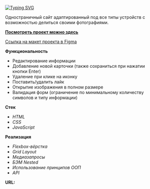[![Typing SVG](https://readme-typing-svg.herokuapp.com?font=Lora&size=35&color=000000&width=500&lines=%D0%9F%D1%80%D0%BE%D0%B5%D0%BA%D1%82%3A+%D0%9C%D0%B5%D1%81%D1%82%D0%BE)](https://git.io/typing-svg)

Одностраничный сайт адаптированный под все типы устройств с возможностью делиться своими фотографиями.

**[Посмотреть проект можно здесь](https://alexzkv.github.io/mesto/)**

[Ссылка на макет проекта в Figma](https://www.figma.com/file/2cn9N9jSkmxD84oJik7xL7/JavaScript.-Sprint-4?node-id=0%3A1)

__Функциональность__

- Редактирование информации
- Добавление новой карточки (также сохраниться при нажатии кнопки Enter)
- Удаление при клике на иконку
- Поставить/удалить лайк
- Открытие изображения в полном размере
- Валидация форм (ограничение по минимальному количеству символов и типу информации)

__Стек__
- _HTML_
- _CSS_
- _JavaScript_

__Реализация__
- _Flexbox-вёрстка_
- _Grid Layout_
- _Медиазапросы_
- _БЭМ Nested_
- _Использование принципов ООП_
- _API_

__URL:__ 
